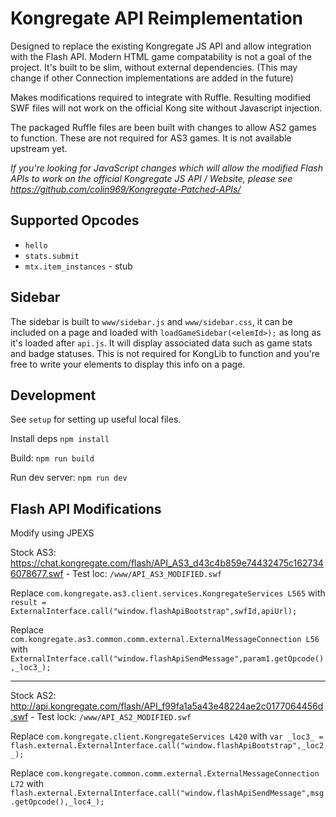# Kongregate API Reimplementation

Designed to replace the existing Kongregate JS API and allow integration with the Flash API. Modern HTML game compatability is not a goal of the project. It's built to be slim, without external dependencies. (This may change if other Connection implementations are added in the future)

Makes modifications required to integrate with Ruffle. Resulting modified SWF files will not work on the official Kong site without Javascript injection.

The packaged Ruffle files are been built with changes to allow AS2 games to function. These are not required for AS3 games. It is not available upstream yet.

*If you're looking for JavaScript changes which will allow the modified Flash APIs to work on the official Kongregate JS API / Website, please see https://github.com/colin969/Kongregate-Patched-APIs/*

## Supported Opcodes

- `hello`
- `stats.submit`
- `mtx.item_instances` - stub

## Sidebar

The sidebar is built to `www/sidebar.js` and `www/sidebar.css`, it can be included on a page and loaded with `loadGameSidebar(<elemId>);` as long as it's loaded after `api.js`. 
It will display associated data such as game stats and badge statuses. This is not required for KongLib to function and you're free to write your elements to display this info on a page.

## Development

See `setup` for setting up useful local files.

Install deps
`npm install`

Build:
`npm run build`

Run dev server:
`npm run dev`

## Flash API Modifications

Modify using JPEXS

Stock AS3: https://chat.kongregate.com/flash/API_AS3_d43c4b859e74432475c1627346078677.swf - Test loc: `/www/API_AS3_MODIFIED.swf`

Replace `com.kongregate.as3.client.services.KongregateServices L565` with `result = ExternalInterface.call("window.flashApiBootstrap",swfId,apiUrl);`

Replace `com.kongregate.as3.common.comm.external.ExternalMessageConnection L56` with `ExternalInterface.call("window.flashApiSendMessage",param1.getOpcode(),_loc3_);`

----

Stock AS2: http://api.kongregate.com/flash/API_f99fa1a5a43e48224ae2c0177064456d.swf - Test lock: `/www/API_AS2_MODIFIED.swf`

Replace `com.kongregate.client.KongregateServices L420` with `var _loc3_ = flash.external.ExternalInterface.call("window.flashApiBootstrap",_loc2_);`

Replace `com.kongregate.common.comm.external.ExternalMessageConnection L72` with `flash.external.ExternalInterface.call("window.flashApiSendMessage",msg.getOpcode(),_loc4_);`

